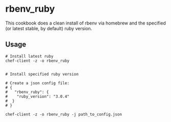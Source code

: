 # rbenv_ruby

This cookbook does a clean install of rbenv via homebrew and the specified (or latest stable, by default) ruby version.

## Usage

```
# Install latest ruby
chef-client -z -o rbenv_ruby


# Install specified ruby version

# Create a json config file:
# {
#   "rbenv_ruby": {
#    "ruby_version": "3.0.4"
#  }
# }

chef-client -z -o rbenv_ruby -j path_to_config.json
```
